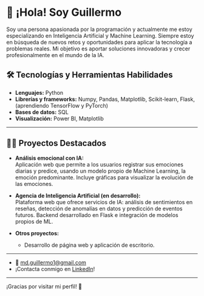 # 👋 ¡Hola! Soy Guillermo 

Soy una persona apasionada por la programación y actualmente me estoy especializando en Inteligencia Artificial y Machine Learning. Siempre estoy en búsqueda de nuevos retos y oportunidades para aplicar la tecnología a problemas reales. Mi objetivo es aportar soluciones innovadoras y crecer profesionalmente en el mundo de la IA.

## 🛠️ Tecnologías y Herramientas Habilidades  
- **Lenguajes:** Python
- **Librerías y frameworks:** Numpy, Pandas, Matplotlib, Scikit-learn, Flask, (aprendiendo TensorFlow y PyTorch)
- **Bases de datos:** SQL
- **Visualización:** Power BI, Matplotlib

---

## 👨‍💻 Proyectos Destacados

- **Análisis emocional con IA:**  
  Aplicación web que permite a los usuarios registrar sus emociones diarias y predice, usando un modelo propio de Machine Learning, la emoción predominante. Incluye gráficas para visualizar la evolución de las emociones.

- **Agencia de Inteligencia Artificial (en desarrollo):**  
  Plataforma web que ofrece servicios de IA: análisis de sentimientos en reseñas, detección de anomalías en datos y predicción de eventos futuros. Backend desarrollado en Flask e integración de modelos propios de ML.

- **Otros proyectos:**  
  - Desarrollo de página web y aplicación de escritorio.

---

- 📧 md.guillermo1@gmail.com
- ¡Contacta conmigo en [LinkedIn](https://www.linkedin.com/in/guillermo-mu%C3%B1oz-diaz/)!

---

¡Gracias por visitar mi perfil! 🚀

